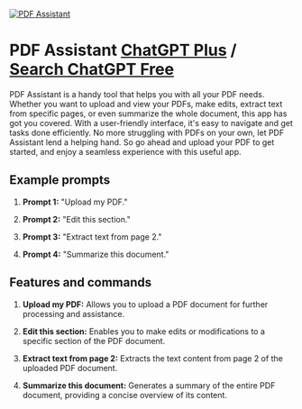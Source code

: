 
[![PDF Assistant](https://files.oaiusercontent.com/file-6eft65ibTqDm7yGJUjdkq1cb?se=2123-10-17T06%3A02%3A17Z&sp=r&sv=2021-08-06&sr=b&rscc=max-age%3D31536000%2C%20immutable&rscd=attachment%3B%20filename%3D105a1f60-5e53-4b14-81f7-a30ae57f202b.png&sig=%2BseDcVeFXVOI5wsYs3zkW/PDdijEw3HeYzp40HxKNYo%3D)](https://chat.openai.com/g/g-8eiXJmRm0-pdf-assistant)

# PDF Assistant [ChatGPT Plus](https://chat.openai.com/g/g-8eiXJmRm0-pdf-assistant) / [Search ChatGPT Free](https://gptcall.net/index.html#/?search=PDF%20Assistant)

PDF Assistant is a handy tool that helps you with all your PDF needs. Whether you want to upload and view your PDFs, make edits, extract text from specific pages, or even summarize the whole document, this app has got you covered. With a user-friendly interface, it's easy to navigate and get tasks done efficiently. No more struggling with PDFs on your own, let PDF Assistant lend a helping hand. So go ahead and upload your PDF to get started, and enjoy a seamless experience with this useful app.

## Example prompts

1. **Prompt 1:** "Upload my PDF."

2. **Prompt 2:** "Edit this section."

3. **Prompt 3:** "Extract text from page 2."

4. **Prompt 4:** "Summarize this document."

## Features and commands

1. **Upload my PDF:** Allows you to upload a PDF document for further processing and assistance.

2. **Edit this section:** Enables you to make edits or modifications to a specific section of the PDF document.

3. **Extract text from page 2:** Extracts the text content from page 2 of the uploaded PDF document.

4. **Summarize this document:** Generates a summary of the entire PDF document, providing a concise overview of its content.


